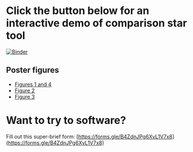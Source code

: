 # Click the button below for an interactive demo of comparison star tool

[![Binder](https://mybinder.org/badge_logo.svg)](https://mybinder.org/v2/gh/feder-observatory/aavso2019-poster/master)

## Poster figures

+ [Figures 1 and 4](comparison_selection_fig_1_4.ipynb)
+ [Figure 2](transform_to_catalog_lightcurve_fig_2.ipynb)
+ [Figure 3](viewer-seeing-profile_fig_3.ipynb)

# Want to try to software?

Fill out this super-brief form: [https://forms.gle/B4ZdnJPg6XvL1V7x8](https://forms.gle/B4ZdnJPg6XvL1V7x8)
